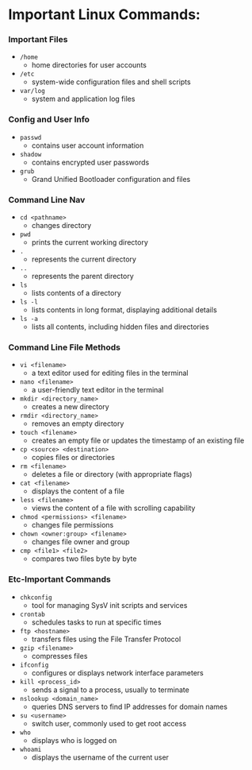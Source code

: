# Important Linux Commands: 

### Important Files
- `/home` 
    - home directories for user accounts
- `/etc` 
    - system-wide configuration files and shell scripts
- `var/log` 
    - system and application log files

### Config and User Info
- `passwd`  
    - contains user account information
- `shadow`  
    - contains encrypted user passwords
- `grub`  
    - Grand Unified Bootloader configuration and files


### Command Line Nav
- `cd <pathname>`
    - changes directory
- `pwd`
    - prints the current working directory
- `.`
    - represents the current directory
- `..`
    - represents the parent directory
- `ls`
    - lists contents of a directory
- `ls -l`
    - lists contents in long format, displaying additional details
- `ls -a`
    - lists all contents, including hidden files and directories

### Command Line File Methods
- `vi <filename>`
    - a text editor used for editing files in the terminal
- `nano <filename>`
    - a user-friendly text editor in the terminal
- `mkdir <directory_name>`
    - creates a new directory
- `rmdir <directory_name>`
    - removes an empty directory
- `touch <filename>`
    - creates an empty file or updates the timestamp of an existing file
- `cp <source> <destination>`
    - copies files or directories
- `rm <filename>`
    - deletes a file or directory (with appropriate flags)
- `cat <filename>`
    - displays the content of a file
- `less <filename>`
    - views the content of a file with scrolling capability
- `chmod <permissions> <filename>`
    - changes file permissions
- `chown <owner:group> <filename>`
    - changes file owner and group
- `cmp <file1> <file2>`
    - compares two files byte by byte

### Etc-Important Commands 
- `chkconfig`
    - tool for managing SysV init scripts and services
- `crontab`
    - schedules tasks to run at specific times
- `ftp <hostname>`
    - transfers files using the File Transfer Protocol
- `gzip <filename>`
    - compresses files
- `ifconfig`
    - configures or displays network interface parameters
- `kill <process_id>`
    - sends a signal to a process, usually to terminate
- `nslookup <domain_name>`
    - queries DNS servers to find IP addresses for domain names
- `su <username>`
    - switch user, commonly used to get root access
- `who`
    - displays who is logged on
- `whoami`
    - displays the username of the current user


